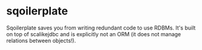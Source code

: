 sqoilerplate
============

Sqoilerplate saves you from writing redundant code to use RDBMs.  It's built on top of scalikejdbc and is explicitly not an ORM (it does not manage relations between objects!).
